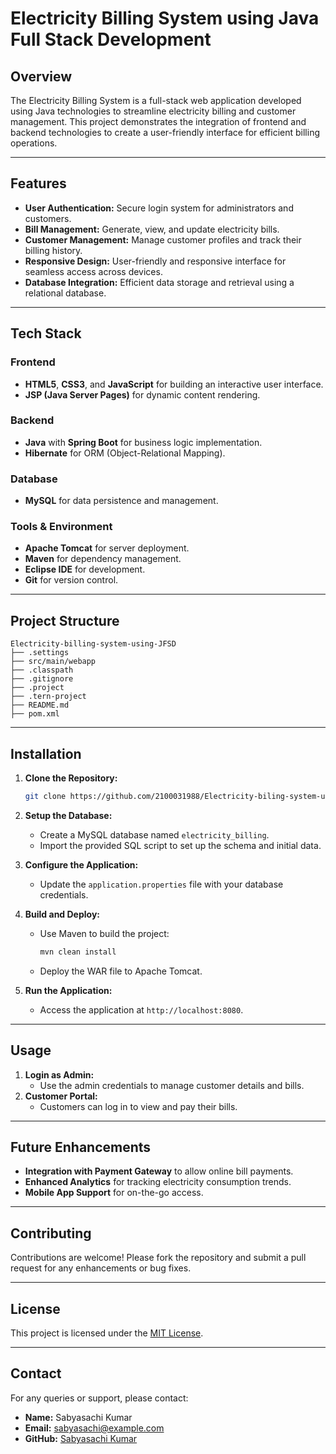 # Electricity Billing System using Java Full Stack Development

## Overview
The Electricity Billing System is a full-stack web application developed using Java technologies to streamline electricity billing and customer management. This project demonstrates the integration of frontend and backend technologies to create a user-friendly interface for efficient billing operations.

---

## Features
- **User Authentication:** Secure login system for administrators and customers.
- **Bill Management:** Generate, view, and update electricity bills.
- **Customer Management:** Manage customer profiles and track their billing history.
- **Responsive Design:** User-friendly and responsive interface for seamless access across devices.
- **Database Integration:** Efficient data storage and retrieval using a relational database.

---

## Tech Stack

### Frontend
- **HTML5**, **CSS3**, and **JavaScript** for building an interactive user interface.
- **JSP (Java Server Pages)** for dynamic content rendering.

### Backend
- **Java** with **Spring Boot** for business logic implementation.
- **Hibernate** for ORM (Object-Relational Mapping).

### Database
- **MySQL** for data persistence and management.

### Tools & Environment
- **Apache Tomcat** for server deployment.
- **Maven** for dependency management.
- **Eclipse IDE** for development.
- **Git** for version control.

---

## Project Structure
```
Electricity-billing-system-using-JFSD
├── .settings               
├── src/main/webapp         
├── .classpath              
├── .gitignore              
├── .project                
├── .tern-project           
├── README.md               
├── pom.xml                 
```

---

## Installation
1. **Clone the Repository:**
   ```bash
   git clone https://github.com/2100031988/Electricity-biling-system-using-JFSD.git
   ```

2. **Setup the Database:**
   - Create a MySQL database named `electricity_billing`.
   - Import the provided SQL script to set up the schema and initial data.

3. **Configure the Application:**
   - Update the `application.properties` file with your database credentials.

4. **Build and Deploy:**
   - Use Maven to build the project:
     ```bash
     mvn clean install
     ```
   - Deploy the WAR file to Apache Tomcat.

5. **Run the Application:**
   - Access the application at `http://localhost:8080`.

---

## Usage
1. **Login as Admin:**
   - Use the admin credentials to manage customer details and bills.
2. **Customer Portal:**
   - Customers can log in to view and pay their bills.

---

## Future Enhancements
- **Integration with Payment Gateway** to allow online bill payments.
- **Enhanced Analytics** for tracking electricity consumption trends.
- **Mobile App Support** for on-the-go access.

---

## Contributing
Contributions are welcome! Please fork the repository and submit a pull request for any enhancements or bug fixes.

---

## License
This project is licensed under the [MIT License](LICENSE).

---

## Contact
For any queries or support, please contact:
- **Name:** Sabyasachi Kumar
- **Email:** sabyasachi@example.com
- **GitHub:** [Sabyasachi Kumar](https://github.com/2100031988)

